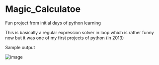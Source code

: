 # Magic_Calculatoe
Fun project from initial days of python learning 


This is basically a regular expression solver in loop which is rather funny now but it was one of my first projects of python (in 2013)

Sample output


![image](https://user-images.githubusercontent.com/53108905/196551024-fa7c1a73-5c5b-42f9-be84-720e220673af.png)
